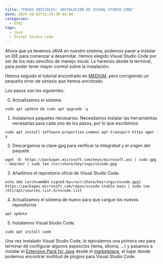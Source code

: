 ```yaml
---
title: "PASOS INICIALES: INSTALACIÓN DE VISUAL STUDIO CODE"
date: 2024-10-02T15:34:30-04:00
categories:
  - UT02
tags:
  - java
  - Visual Studio Code
---
```


Ahora que ya tenemos JAVA en nuestro sistema, podemos pasar a instalar un IDE para comenzar a desarrollar. Hemos elegido Visual Studio Code por ser de los más sencillos de manejo inicial. Lo haremos desde la terminal, para poder tener mayor control sobre la instalación.

Hemos seguido el tutorial encontrado en [MEDIUM](https://medium.com/@GRajeevan/how-to-install-visual-studio-code-on-ubuntu-22-04-bfc87b52cc40), pero corrigiendo un pequeño error de sintaxis que hemos encotrado.

Los pasos son los siguientes:

0. Actualizamos el sistema.
  ```
  sudo apt update && sudo apt upgrade -y
  ```
1. Instalamos paquetes necesarios.
  Necesitamos instalar las herramientas necesarias para cada uno de los pasos, por lo que escribimos:
  ```
  sudo apt install software-properties-common apt-transport-https wget -y
  ```
2.  Descargamos la clave gpg para verificar la integridad y el origen del paquete. 
  ```
  wget -O- https://packages.microsoft.com/keys/microsoft.asc | sudo gpg --dearmor | sudo tee /usr/share/keyrings/vscode.gpg
  ```
3. Añadimos el repositorio ofical de Visual Studio Code.
  ```
  echo deb [arch=amd64 signed-by=/usr/share/keyrings/vscode.gpg] https://packages.microsoft.com/repos/vscode stable main | sudo tee /etc/apt/sources.list.d/vscode.list 
  ```
4. Actualizamos el sistema de nuevo para que cargue los nuevos repositorios
  ```
  apt update
  ```

5. Instalamos Visual Studio Code.
  ```
  sudo apt install code
  ```  
 
Una vez instalado Visual Studio Code, lo ejecutamos una primera vez para terminar de configurar algunos aspesctos (tema, idioma, ...) y pasamos a instalar el [Extension Pack for Java](https://marketplace.visualstudio.com/items?itemName=vscjava.vscode-java-pack) desde el [marketplace](https://marketplace.visualstudio.com/), el lugar donde podemos encontrar multitud de plugins para Visual Studio Code.

